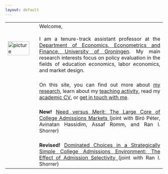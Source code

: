 ```yaml
---
layout: default
---
```


<table style="width:100%">
  <col width="20%">
  <col width="80%">
  <tr>
    <td><img src="{{ site.url }}/images/IMG_5500-Bearbeitet_potre.jpg" alt="picture" style="width:90%;" ></td>
    <td align = "justify"> Welcome, <br> <br> I am a tenure-track assistant professor at the <a href="https://www.rug.nl/research/eef/">Department of Economics, Econometrics and Finance, University of Groningen</a>. My main research interests focus on policy evaluation in the fields of education economics, labor economics, and market design. </td> 
  </tr>
  <tr>
    <td></td>
    <td align = "justify"><br> On this site, you can find out more about <a href="https://sovagos.github.io/1-research.html">my research</a>, learn about my <a href="https://sovagos.github.io/2-basic.html">teaching activity</a>, read my <a href="https://sovagos.github.io/3-CV.html">academic CV</a>, or <a href="https://sovagos.github.io/5-contact.html">get in touch with me</a>. </td> 
     </tr>
     <tr>
     <td></td>
     <td align = "justify"><br> <b>New!</b> <a href = "https://www.dropbox.com/s/ksb52b3y6leg4lr/NeedVsMerit2020.pdf?dl=0"> Need versus Merit: The Large Core of College Admissions Markets </a> (joint with Biró Péter, Avinatan Hassidim, Assaf Romm, and Ran I. Shorrer) </td> 
     </tr>
     <tr>
     <td></td>
     <td align = "justify"><br> <b>Revised!</b> <a href = "https://drive.google.com/file/d/1HS4ZtgHSRM39tnn7m1wk17kTKA-mEF0M/view?usp=sharing"> Dominated Choices in a Strategically Simple College Admissions Environment: The Effect of Admission Selectivity </a> (joint with Ran I. Shorrer) </td> 
      </tr>
</table>
